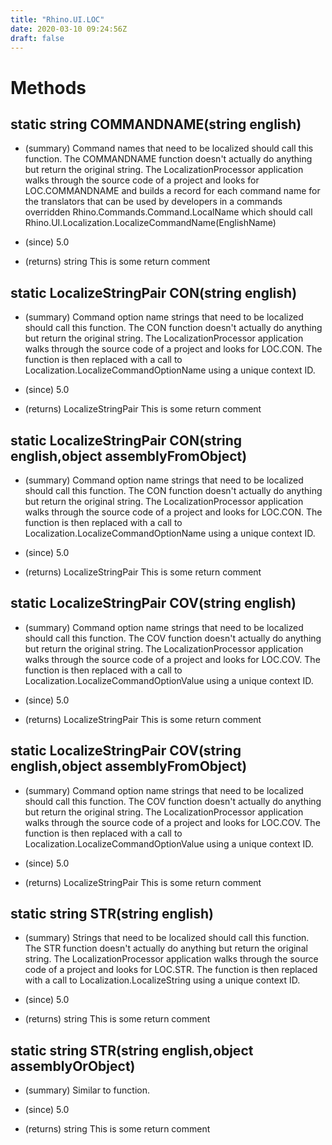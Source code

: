 ```yaml
---
title: "Rhino.UI.LOC"
date: 2020-03-10 09:24:56Z
draft: false
---
```


# Methods
## static string COMMANDNAME(string english)
- (summary) 
     Command names that need to be localized should call this function. The COMMANDNAME function doesn't actually
     do anything but return the original string. The LocalizationProcessor application walks
     through the source code of a project and looks for LOC.COMMANDNAME and builds a record for each command
     name for the translators that can be used by developers in a commands overridden Rhino.Commands.Command.LocalName
     which should call Rhino.UI.Localization.LocalizeCommandName(EnglishName)
    
- (since) 5.0
- (returns) string This is some return comment
## static LocalizeStringPair CON(string english)
- (summary) 
     Command option name strings that need to be localized should call this function. The CON function
     doesn't actually do anything but return the original string. The LocalizationProcessor application walks
     through the source code of a project and looks for LOC.CON. The function is then replaced with a
     call to Localization.LocalizeCommandOptionName using a unique context ID.
    
- (since) 5.0
- (returns) LocalizeStringPair This is some return comment
## static LocalizeStringPair CON(string english,object assemblyFromObject)
- (summary) 
     Command option name strings that need to be localized should call this function. The CON function
     doesn't actually do anything but return the original string. The LocalizationProcessor application walks
     through the source code of a project and looks for LOC.CON. The function is then replaced with a
     call to Localization.LocalizeCommandOptionName using a unique context ID.
    
- (since) 5.0
- (returns) LocalizeStringPair This is some return comment
## static LocalizeStringPair COV(string english)
- (summary) 
     Command option name strings that need to be localized should call this function. The COV function
     doesn't actually do anything but return the original string. The LocalizationProcessor application walks
     through the source code of a project and looks for LOC.COV. The function is then replaced with a
     call to Localization.LocalizeCommandOptionValue using a unique context ID.
    
- (since) 5.0
- (returns) LocalizeStringPair This is some return comment
## static LocalizeStringPair COV(string english,object assemblyFromObject)
- (summary) 
     Command option name strings that need to be localized should call this function. The COV function
     doesn't actually do anything but return the original string. The LocalizationProcessor application walks
     through the source code of a project and looks for LOC.COV. The function is then replaced with a
     call to Localization.LocalizeCommandOptionValue using a unique context ID.
    
- (since) 5.0
- (returns) LocalizeStringPair This is some return comment
## static string STR(string english)
- (summary) 
     Strings that need to be localized should call this function. The STR function doesn't actually
     do anything but return the original string. The LocalizationProcessor application walks
     through the source code of a project and looks for LOC.STR. The function is then replaced with a
     call to Localization.LocalizeString using a unique context ID.
    
- (since) 5.0
- (returns) string This is some return comment
## static string STR(string english,object assemblyOrObject)
- (summary) 
     Similar to  function.
     
- (since) 5.0
- (returns) string This is some return comment
